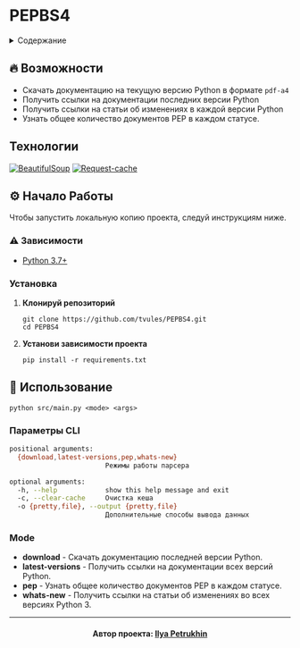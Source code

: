 # PEPBS4

<details>
  <summary>Содержание</summary>
  <ul>
    <li>
      <a href="#описание">Описание</a>
      <ul>
        <li><a href="#-возможности">Возможности</a></li>
        <li><a href="#технологии">Технологии</a></li>
      </ul>
    </li>
    <li>
      <a href="#-начало-работы">Начало работы</a>
      <ul>
          <li><a href="#-зависимости">Зависимости</a></li>
          <li><a href="#установка">Установка</a></li>
      </ul>
    </li>
    <li>
      <a href="#-использование">Использование</a>
      <ul>
        <li><a href="#параметры-cli">Параметры CLI</a></li>
        <li><a href="#mode">Mode</a></li>
      </ul>
    </li>
    <li><a href="#автор-проекта-ilya-petrukhin">Автор проекта</a></li>
  </ul>
</details>

<a name="описание"></a>

## 🔥 Возможности

- Скачать документацию на текущую версию Python в формате `pdf-a4`
- Получить ссылки на документации последних версии Python
- Получить ссылки на статьи об изменениях в каждой версии Python
- Узнать общее количество документов PEP в каждом статусе.

## Технологии

[![BeautifulSoup][BS4-badge]][BS4-url]
[![Request-cache][Request-cache-badge]][Request-cache-url]

## ⚙ Начало Работы

Чтобы запустить локальную копию проекта, следуй инструкциям ниже.

### ⚠ Зависимости

- [Python 3.7+][Python-url]

### Установка

1. **Клонируй репозиторий**

    ```shell
    git clone https://github.com/tvules/PEPBS4.git
    cd PEPBS4
    ```

2. **Установи зависимости проекта**

    ```shell
    pip install -r requirements.txt
    ```

## 👀 Использование

```shell
python src/main.py <mode> <args>
```

### Параметры CLI

```bash
positional arguments:
  {download,latest-versions,pep,whats-new}
                        Режимы работы парсера

optional arguments:
  -h, --help            show this help message and exit
  -c, --clear-cache     Очистка кеша
  -o {pretty,file}, --output {pretty,file}
                        Дополнительные способы вывода данных
```

### Mode

- **download** - Скачать документацию последней версии Python.
- **latest-versions** - Получить ссылки на документации всех версий Python.
- **pep** - Узнать общее количество документов PEP в каждом статусе.
- **whats-new** - Получить ссылки на статьи об изменениях во всех версиях
  Python 3.

---

<h4 align="center">
Автор проекта: <a href="https://github.com/tvules">Ilya Petrukhin</a>
</h4>

<!-- MARKDOWN BADGES & URLs -->

[Python-url]: https://www.python.org/

[BS4-url]: https://beautiful-soup-4.readthedocs.io

[BS4-badge]: https://img.shields.io/badge/Beautifulsoup4-808080?style=for-the-badge

[Request-cache-url]: https://requests-cache.readthedocs.io

[Request-cache-badge]: https://img.shields.io/badge/Requests--Cache-5fb7ff?style=for-the-badge
